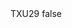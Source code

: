 <?xml version="1.0" encoding="UTF-8"?>
<CustomMetadata xmlns="http://soap.sforce.com/2006/04/metadata">
    <label>TXU29</label>
    <protected>false</protected>
</CustomMetadata>
